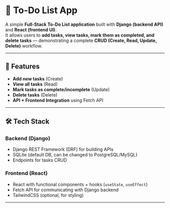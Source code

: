 # 📝 To-Do List App

A simple **Full-Stack To-Do List application** built with **Django (backend API)** and **React (frontend UI)**.  
It allows users to **add tasks, view tasks, mark them as completed, and delete tasks** — demonstrating a complete **CRUD (Create, Read, Update, Delete)** workflow.

---

## 🚀 Features
- **Add new tasks** (Create)
- **View all tasks** (Read)
- **Mark tasks as complete/incomplete** (Update)
- **Delete tasks** (Delete)
- **API + Frontend Integration** using Fetch API

---

## 🛠 Tech Stack
### Backend (Django)
- Django REST Framework (DRF) for building APIs
- SQLite (default DB, can be changed to PostgreSQL/MySQL)
- Endpoints for tasks CRUD

### Frontend (React)
- React with functional components + hooks (`useState`, `useEffect`)
- Fetch API for communicating with Django backend
- TailwindCSS (optional, for styling)

---
